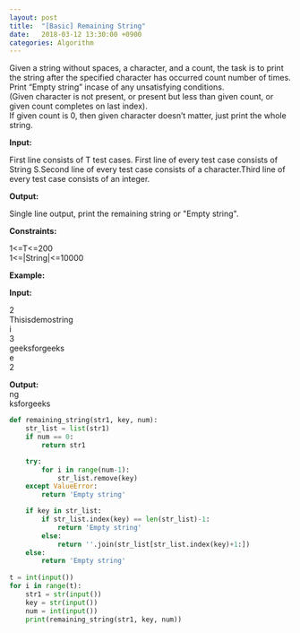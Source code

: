 ```yaml
---
layout: post
title:  "[Basic] Remaining String"
date:   2018-03-12 13:30:00 +0900
categories: Algorithm
---
```


Given a string without spaces, a character, and a count, the task is to print the string after the specified character has occurred count number of times.  
Print “Empty string” incase of any unsatisfying conditions.  
(Given character is not present, or present but less than given count, or given count completes on last index).  
If given count is 0, then given character doesn’t matter, just print the whole string.

 

**Input:**

First line consists of T test cases. First line of every test case consists of String S.Second line of every test case consists of a character.Third line of every test case consists of an integer.


**Output:**

Single line output, print the remaining string or "Empty string".


**Constraints:**

1<=T<=200  
1<=|String|<=10000


**Example:**

**Input:**

2   
Thisisdemostring  
i     
3​  
geeksforgeeks  
e  
2  

**Output:**  
ng  
ksforgeeks  

```python
def remaining_string(str1, key, num):
    str_list = list(str1)
    if num == 0:
        return str1

    try:
        for i in range(num-1):
            str_list.remove(key)
    except ValueError:
        return 'Empty string'

    if key in str_list:
        if str_list.index(key) == len(str_list)-1:
            return 'Empty string'
        else:
            return ''.join(str_list[str_list.index(key)+1:])
    else:
        return 'Empty string'
        
t = int(input())
for i in range(t):
    str1 = str(input())
    key = str(input())
    num = int(input())
    print(remaining_string(str1, key, num))
```
